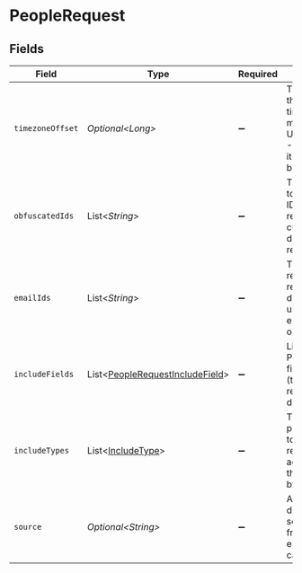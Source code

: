 # PeopleRequest


## Fields

| Field                                                                                                      | Type                                                                                                       | Required                                                                                                   | Description                                                                                                |
| ---------------------------------------------------------------------------------------------------------- | ---------------------------------------------------------------------------------------------------------- | ---------------------------------------------------------------------------------------------------------- | ---------------------------------------------------------------------------------------------------------- |
| `timezoneOffset`                                                                                           | *Optional\<Long>*                                                                                          | :heavy_minus_sign:                                                                                         | The offset of the client's timezone in minutes from UTC. e.g. PDT is -420 because it's 7 hours behind UTC. |
| `obfuscatedIds`                                                                                            | List\<*String*>                                                                                            | :heavy_minus_sign:                                                                                         | The Person IDs to retrieve. If no IDs are requested, the current user's details are returned.              |
| `emailIds`                                                                                                 | List\<*String*>                                                                                            | :heavy_minus_sign:                                                                                         | The email IDs to retrieve. The result is the deduplicated union of emailIds and obfuscatedIds.             |
| `includeFields`                                                                                            | List\<[PeopleRequestIncludeField](../../models/components/PeopleRequestIncludeField.md)>                   | :heavy_minus_sign:                                                                                         | List of PersonMetadata fields to return (that aren't returned by default)                                  |
| `includeTypes`                                                                                             | List\<[IncludeType](../../models/components/IncludeType.md)>                                               | :heavy_minus_sign:                                                                                         | The types of people entities to include in the response in addition to those returned by default.          |
| `source`                                                                                                   | *Optional\<String>*                                                                                        | :heavy_minus_sign:                                                                                         | A string denoting the search surface from which the endpoint is called.                                    |